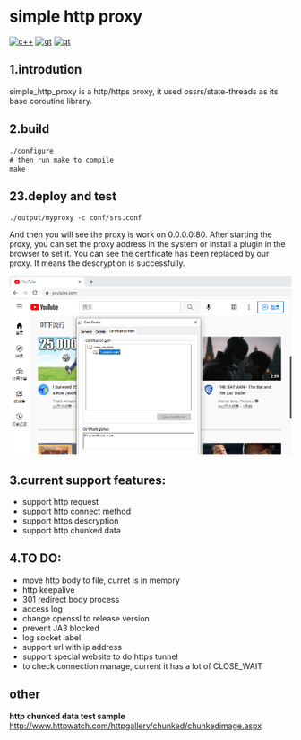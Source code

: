 # simple http proxy
[![c++](https://img.shields.io/static/v1?label=build&message=passing&color=green)](https://www.python.org/)
[![qt](https://img.shields.io/static/v1?label=statethread&message=1.9&color=blue)](https://www.python.org/)
[![qt](https://img.shields.io/static/v1?label=openssl&message=1.1.1l&color=blue)](https://www.python.org/)
## 1.introdution
simple_http_proxy is a http/https proxy, it used ossrs/state-threads as its base coroutine library.

## 2.build
```shell
./configure
# then run make to compile
make 
```

## 23.deploy and test

```shell
./output/myproxy -c conf/srs.conf
```

And then you will see the proxy is work on 0.0.0.0:80.
After starting the proxy, you can set the proxy address in the system or install a plugin in the browser to set it.
You can see the certificate has been replaced by our proxy. It means the descryption is successfully.

![player](doc/img/img1.png)

## 3.current support features:
- support http request
- support http connect method
- support https descryption
- support http chunked data

## 4.TO DO:
- move http body to file, curret is in memory  
- http keepalive  
- 301 redirect body process  
- access log  
- change openssl to release version  
- prevent JA3 blocked
- log socket label      
- support url with ip address
- support special website to do https tunnel
- to check connection manage, current it has a lot of CLOSE_WAIT

## other 

**http chunked data test sample**
http://www.httpwatch.com/httpgallery/chunked/chunkedimage.aspx
